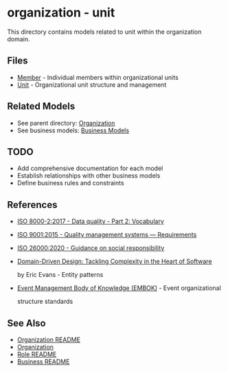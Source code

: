 # organization - unit

This directory contains models related to unit within the organization domain.

## Files

- [Member](member.md) - Individual members within organizational units
- [Unit](unit.md) - Organizational unit structure and management

## Related Models

- See parent directory: [Organization](../README.md)
- See business models: [Business Models](../../README.md)

## TODO

- Add comprehensive documentation for each model
- Establish relationships with other business models
- Define business rules and constraints

## References

- [ISO 8000-2:2017 - Data quality - Part 2: Vocabulary](https://www.iso.org/standard/36326.html)
- [ISO 9001:2015 - Quality management systems — Requirements](https://www.iso.org/standard/62085.html)
- [ISO 26000:2020 - Guidance on social responsibility](https://www.iso.org/standard/42546.html)
- [Domain-Driven Design: Tackling Complexity in the Heart of Software](https://www.amazon.com/Domain-Driven-Design-Tackling-Complexity-Software/dp/0321125215)

  by Eric Evans - Entity patterns

- [Event Management Body of Knowledge (EMBOK)](https://www.embok.org/index.php/embok-model) - Event organizational

  structure standards

## See Also

- [Organization README](../../organization/README.md)
- [Organization](../../organization/organization.md)
- [Role README](../../identity/role/role.md)
- [Business README](../../README.md)
